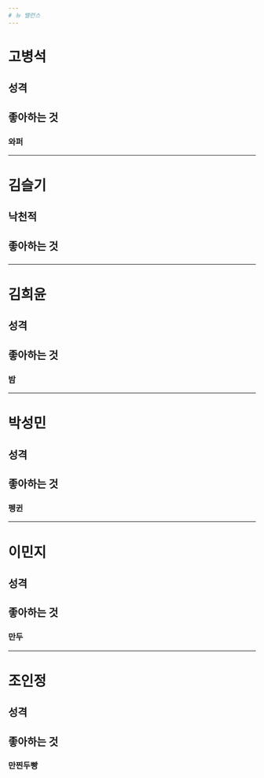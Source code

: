 ```yaml
---
# 뉴 밸런스
---
```

# 고병석
## 
## 성격
## 좋아하는 것
### 와퍼
---
# 김슬기
## 
## 낙천적
## 좋아하는 것
### 
---
# 김희윤
## 
## 성격
## 좋아하는 것
### 밤
---
# 박성민
## 
## 성격
## 좋아하는 것
### 펭귄
---
# 이민지
## 
## 성격
## 좋아하는 것
### 만두
---
# 조인정
## 
## 성격
## 좋아하는 것
### 만찐두빵
